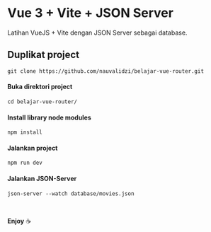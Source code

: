 # Vue 3 + Vite + JSON Server

Latihan VueJS + Vite dengan JSON Server sebagai database.

## Duplikat project
```
git clone https://github.com/nauvalidzi/belajar-vue-router.git
```
#### Buka direktori project
```
cd belajar-vue-router/
```
#### Install library node modules
```
npm install
```
#### Jalankan project
```
npm run dev
```
#### Jalankan JSON-Server
```
json-server --watch database/movies.json
```
<br />

**Enjoy** :coffee:
